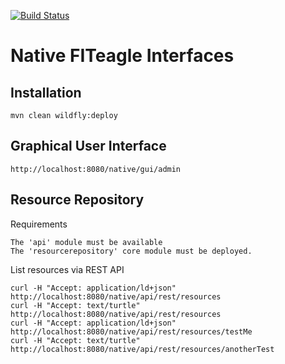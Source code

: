 [![Build Status](https://travis-ci.org/FITeagle/native.svg?branch=master)](https://travis-ci.org/FITeagle/native)

Native FITeagle Interfaces
==========================

Installation
------------

    mvn clean wildfly:deploy


Graphical User Interface
------------------------

    http://localhost:8080/native/gui/admin

Resource Repository
-------------------

Requirements

    The 'api' module must be available
    The 'resourcerepository' core module must be deployed.

List resources via REST API

    curl -H "Accept: application/ld+json" http://localhost:8080/native/api/rest/resources
    curl -H "Accept: text/turtle" http://localhost:8080/native/api/rest/resources
    curl -H "Accept: application/ld+json" http://localhost:8080/native/api/rest/resources/testMe
    curl -H "Accept: text/turtle" http://localhost:8080/native/api/rest/resources/anotherTest

